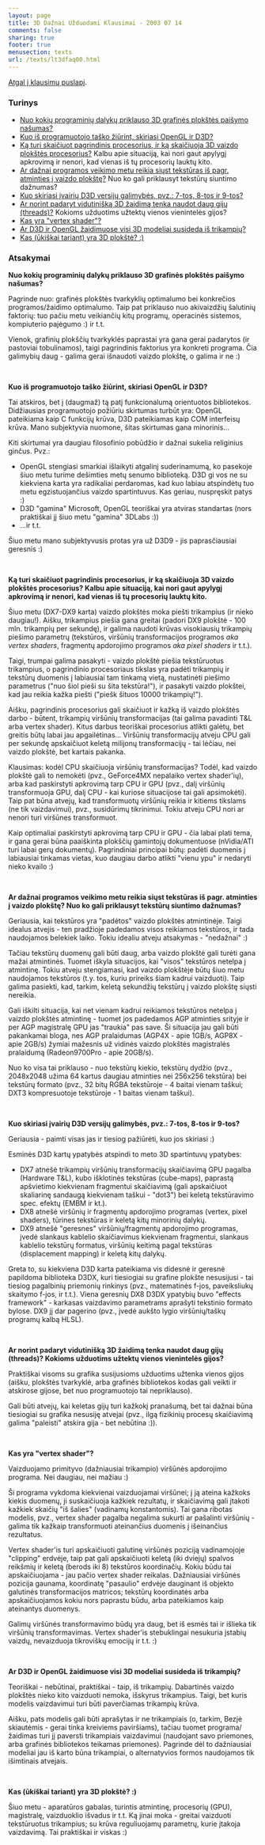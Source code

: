 ```yaml
---
layout: page
title: 3D Dažnai Užduodami Klausimai - 2003 07 14
comments: false
sharing: true
footer: true
menusection: texts
url: /texts/lt3dfaq00.html
---
```


<A href="lt3dfaq.html">Atgal į klausimų puslapį</A>.

<H3>Turinys</H3>
<p>
<ul>
<li><A href="#a">Nuo kokių programinių dalykų priklauso 3D grafinės plokštės paišymo našumas?</a></li>
<li><A href="#b">Kuo iš programuotojo taško žiūrint, skiriasi OpenGL ir D3D?</a></li>
<li><A href="#c">Ką turi skaičiuot pagrindinis procesorius, ir ką skaičiuoja 3D vaizdo plokštės procesorius?</a>
	Kalbu apie situaciją, kai nori gaut apylygį apkrovimą ir nenori, kad vienas iš tų procesorių lauktų kito.</li>
<li><A href="#d">Ar dažnai programos veikimo metu reikia siųst tekstūras iš pagr. atminties į vaizdo plokštę?</a>
	Nuo ko gali priklausyt tekstūrų siuntimo dažnumas?</li>
<li><A href="#e">Kuo skiriasi įvairių D3D versijų galimybės, pvz.: 7-tos, 8-tos ir 9-tos?</a></li>
<li><A href="#f">Ar norint padaryt vidutinišką 3D žaidimą tenka naudot daug gijų (threads)?</a> Kokioms užduotims užtektų vienos vienintelės gijos?</li>
<li><A href="#g">Kas yra "vertex shader"?</a></li>
<li><A href="#h">Ar D3D ir OpenGL žaidimuose visi 3D modeliai susideda iš trikampių?</a></li>
<li><A href="#j">Kas (ūkiškai tariant) yra 3D plokštė? :)</a></li>
</ul>
</p>

<H3>Atsakymai</H3>


<p><A name="a"><strong>Nuo kokių programinių dalykų priklauso 3D grafinės plokštės paišymo našumas?</strong></a></p>
<p>
Pagrinde nuo: grafinės plokštės tvarkyklių optimalumo bei konkrečios programos/žaidimo optimalumo. Taip pat priklauso nuo akivaizdžių šalutinių faktorių:
tuo pačiu metu veikiančių kitų programų, operacinės sistemos, kompiuterio pajėgumo :) ir t.t.
</p>
<p>
Vienok, grafinių plokščių tvarkyklės paprastai yra gana gerai padarytos (ir pastoviai tobulinamos), taigi pagrindinis faktorius yra konkreti programa.
Čia galimybių daug - galima gerai išnaudoti vaizdo plokštę, o galima ir ne :)
</p>
<br/>


<p><A name="b"><strong>Kuo iš programuotojo taško žiūrint, skiriasi OpenGL ir D3D?</strong></a></p>
<p>
Tai atskiros, bet į (daugmaž) tą patį funkcionalumą orientuotos bibliotekos. Didžiausias programuotojo požiūriu skirtumas turbūt yra: OpenGL pateikiama kaip
C funkcijų krūva, D3D pateikiamas kaip COM interfeisų krūva. Mano subjektyvia nuomone, šitas skirtumas gana minorinis...
</p>
<p>
Kiti skirtumai yra daugiau filosofinio pobūdžio ir dažnai sukelia religinius ginčus. Pvz.:
<ul>
<li>OpenGL stengiasi smarkiai išlaikyti atgalinį suderinamumą, ko pasekoje šiuo metu turime dešimties metų senumo biblioteką. D3D gi vos ne su kiekviena
	karta yra radikaliai perdaromas, kad kuo labiau atspindėtų tuo metu egzistuojančius vaizdo spartintuvus. Kas geriau, nuspręskit patys :)</li>
<li>D3D "gamina" Microsoft, OpenGL teoriškai yra atviras standartas (nors praktiškai jį šiuo metu "gamina" 3DLabs :))</li>
<li>...ir t.t.</li>
</ul>
Šiuo metu mano subjektyvusis protas yra už D3D9 - jis paprasčiausiai geresnis :)
</p>
<br/>


<p><A name="c"><strong>Ką turi skaičiuot pagrindinis procesorius, ir ką skaičiuoja 3D vaizdo plokštės procesorius?
Kalbu apie situaciją, kai nori gaut apylygį apkrovimą ir nenori, kad vienas iš tų procesorių lauktų kito.</strong></a></p>
<p>
Šiuo metu (DX7-DX9 karta) vaizdo plokštės moka piešti trikampius (ir nieko daugiau!). Aišku, trikampius piešia gana greitai
(padori DX9 plokštė - 100 mln. trikampių per sekundę), ir galima naudoti krūvas visokiausių trikampių piešimo parametrų (tekstūros,
viršūnių transformacijos programos <em>aka vertex shaders</em>, fragmentų apdorojimo programos <em>aka pixel shaders</em> ir t.t.).
</p>
<p>
Taigi, trumpai galima pasakyti - vaizdo plokštė piešia tekstūruotus trikampius, o pagrindinio procesoriaus tikslas yra padėti trikampių ir tekstūrų
duomenis į labiausiai tam tinkamą vietą, nustatinėti piešimo parametrus ("nuo šiol pieši su šita tekstūra!"), ir pasakyti vaizdo plokštei, kad jau reikia kažka piešti
("piešk šituos 10000 trikampių!").
</p>
<p>
Aišku, pagrindinis procesorius gali skaičiuot ir kažką iš vaizdo plokštės darbo - būtent, trikampių viršūnių transformacijas
(tai galima pavadinti T&amp;L arba vertex shader). Kitus darbus teoriškai procesorius atlikti galėtų, bet greitis būtų labai jau apgailėtinas... Viršūnių transformacijų
atveju CPU gali per sekundę apskaičiuot keletą milijonų transformacijų - tai lėčiau, nei vaizdo plokštė, bet kartais pakanka.
</p>
<p>
Klausimas: kodėl CPU skaičiuoja viršūnių transformacijas? Todėl, kad vaizdo plokštė gali to nemokėti (pvz., GeForce4MX nepalaiko vertex shader'ių), arba
kad paskirstyti apkrovimą tarp CPU ir GPU (pvz., dalį viršūnių transformuoja GPU, dalį CPU - kai kuriose situacijose tai gali apsimokėti). Taip pat būna atvejų,
kad transformuotų viršūnių reikia ir kitiems tikslams (ne tik vaizdavimui), pvz., susidūrimų tikrinimui. Tokiu atveju CPU nori ar nenori turi viršūnes transformuot.
</p>
<p>
Kaip optimaliai paskirstyti apkrovimą tarp CPU ir GPU - čia labai plati tema, ir gana gerai būna paaiškinta plokščių gamintojų dokumentuose (nVidia/ATI turi labai
gerų dokumentų). Pagrindiniai principai būtų: padėti duomenis į labiausiai tinkamas vietas, kuo daugiau darbo atlikti "vienu ypu" ir nedaryti nieko kvailo :)
</p>
<br/>


<p><A name="d"><strong>Ar dažnai programos veikimo metu reikia siųst tekstūras iš pagr. atminties į vaizdo plokštę?
Nuo ko gali priklausyt tekstūrų siuntimo dažnumas?</strong></a></p>
<p>
Geriausia, kai tekstūros yra "padėtos" vaizdo plokštės atmintinėje. Taigi idealus atvejis - ten pradžioje padedamos visos reikiamos tekstūros, ir tada naudojamos
belekiek laiko. Tokiu idealiu atveju atsakymas - "nedažnai" :)
</p>
<p>
Tačiau tekstūrų duomenų gali būti daug, arba vaizdo plokštė gali turėti gana mažai atmintinės. Tuomet iškyla situacijos, kai "visos" tekstūros netelpa į atmintinę.
Tokiu atveju stengiamasi, kad vaizdo plokštėje būtų šiuo metu naudojamos tekstūros (t.y. tos, kuriu prireiks šiam kadrui vaizduoti). Taip galima pasiekti, kad, tarkim,
keletą sekundžių tekstūrų į vaizdo plokštę siųsti nereikia.
</p>
<p>
Gali iškilti situacija, kai net vienam kadrui reikiamos tekstūros netelpa į vaizdo plokštės atmintinę - tuomet jos padedamos AGP atminties srityje ir per AGP
magistralę GPU jas "traukia" pas save. Ši situacija jau gali būti pakankamai bloga, nes AGP pralaidumas (AGP4X - apie 1GB/s, AGP8X - apie 2GB/s) žymiai mažesnis
už vidinės vaizdo plokštės magistralės pralaidumą (Radeon9700Pro - apie 20GB/s).
</p>
<p>
Nuo ko visa tai priklauso - nuo tekstūrų kiekio, tekstūrų dydžio (pvz., 2048x2048 užima 64 kartus daugiau atminties nei 256x256 tekstūra) bei tekstūrų formato (pvz.,
32 bitų RGBA tekstūroje - 4 baitai vienam taškui; DXT3 kompresuotoje tekstūroje - 1 baitas vienam taškui).
</p>
<br/>


<p><A name="e"><strong>Kuo skiriasi įvairių D3D versijų galimybės, pvz.: 7-tos, 8-tos ir 9-tos?</strong></a></p>
<p>
Geriausia - paimti visas jas ir tiesiog pažiūrėti, kuo jos skiriasi :)
</p>
<p>
Esminės D3D kartų ypatybės atspindi to meto 3D spartintuvų ypatybes:
<ul>
<li>DX7 atnešė trikampių viršūnių transformacijų skaičiavimą GPU pagalba (Hardware T&amp;L), kubo išklotinės tekstūras (cube-maps), paprastą apšvietimo
	kiekvienam fragmentui skaičiavimą (gali apskaičiuot skaliarinę sandaugą kiekvienam taškui - "dot3") bei keletą tekstūravimo spec. efektų (EMBM ir kt.).</li>
<li>DX8 atnešė viršūnių ir fragmentų apdorojimo programas (vertex, pixel shaders), tūrines tekstūras ir keletą kitų minorinių dalykų.</li>
<li>DX9 atnešė "geresnes" viršūnių/fragmentų apdorojimo programas, įvedė slankaus kablelio skaičiavimus kiekvienam fragmentui, slankaus kablelio tekstūrų
	formatus, viršūnių keitimą pagal tekstūras (displacement mapping) ir keletą kitų dalykų.</li>
</ul>
</p>
<p>
Greta to, su kiekviena D3D karta pateikiama vis didesnė ir geresnė papildoma biblioteka D3DX, kuri tiesiogiai su grafine plokšte nesusijusi - tai tiesiog pagalbinių
priemonių rinkinys (pvz., matematinės f-jos, paveiksliukų skaitymo f-jos, ir t.t.). Viena geresnių DX8 D3DX ypatybių buvo "effects framework" - karkasas
vaizdavimo parametrams aprašyti tekstinio formato bylose. DX9 jį dar pagerino (pvz., įvedė aukšto lygio viršūnių/taškų programų kalbą HLSL).
</p>
<br/>


<p><A name="f"><strong>Ar norint padaryt vidutinišką 3D žaidimą tenka naudot daug gijų (threads)? Kokioms užduotims užtektų vienos vienintelės gijos?</strong></a></p>
<p>
Praktiškai visoms su grafika susijusioms užduotims užtenka vienos gijos (aišku, plokštės tvarkyklė, arba grafinės bibliotekos kodas gali veikti ir atskirose gijose,
bet nuo programuotojo tai nepriklauso).
</p>
<p>
Gali būti atvejų, kai keletas gijų turi kažkokį pranašumą, bet tai dažnai būna tiesiogiai su grafika nesusiję atvejai (pvz., ilgą fizikinių procesų skaičiavimą galima "paleisti"
atskira gija - bet nebūtina :)).
</p>
<br/>


<p><A name="g"><strong>Kas yra "vertex shader"?</strong></a></p>
<p>
Vaizduojamo primityvo (dažniausiai trikampio) viršūnės apdorojimo programa. Nei daugiau, nei mažiau :)
</p>
<p>
Ši programa vykdoma kiekvienai vaizduojamai viršūnei; į ją ateina kažkoks kiekis duomenų, ji suskaičiuoja kažkiek rezultatų, ir skaičiavimą gali įtakoti kažkiek skaičių "iš šalies"
(vadinamų konstantomis). Tai gana ribotas modelis, pvz., vertex shader pagalba negalima sukurti ar pašalinti viršūnių - galima tik kažkaip transformuoti ateinančius duomenis
į išeinančius rezultatus.
</p>
<p>
Vertex shader'is turi apskaičiuoti galutinę viršūnės poziciją vadinamojoje "clipping" erdvėje, taip pat gali apskaičiuoti keletą (iki dviejų) spalvos reikšmių ir keletą (berods iki 8)
tekstūros koordinačių. Kokiu būdu tai apskaičiuojama - jau pačio vertex shader reikalas. Dažniausiai viršūnės pozicija gaunama, koordinatę "pasaulio" erdvėje
dauginant iš objekto galutinės transformacijos matricos; tekstūrų koordinatės arba apskaičiuojamos kokiu nors paprastu būdu, arba pateikiamos kaip ateinantys
duomenys.
</p>
<p>
Galimų viršūnės transformavimo būdų yra daug, bet iš esmės tai ir išlieka tik viršūnių transformavimas. Vertex shader'is stebuklingai nesukuria įstabių vaizdų,
nevaizduoja tikroviškų emocijų ir t.t. :)
</p>
<br/>


<p><A name="h"><strong>Ar D3D ir OpenGL žaidimuose visi 3D modeliai susideda iš trikampių?</strong></a></p>
<p>
Teoriškai - nebūtinai, praktiškai - taip, iš trikampių. Dabartinės vaizdo plokštės nieko kito vaizduoti nemoka, išskyrus trikampius. Taigi, bet kuris modelis
vaizdavimui turi būti paverčiamas trikampių krūva.
</p>
<p>
Aišku, pats modelis gali būti aprašytas ir ne trikampiais (o, tarkim, Bezjė skiautėmis - gerai tinka kreiviems paviršiams), tačiau tuomet programa/žaidimas turi
jį paversti trikampiais vaizdavimui (naudojant savo priemones, arba grafinės bibliotekos teikamas priemones). Pagrinde dėl to dažniausiai modeliai jau iš karto
būna trikampiai, o alternatyvios formos naudojamos tik išimtinais atvejais.
</p>
<br/>


<p><A name="j"><strong>Kas (ūkiškai tariant) yra 3D plokštė? :)</strong></a></p>
<p>
Šiuo metu - aparatūros gabalas, turintis atmintinę, procesorių (GPU), magistralę, vaizduoklio išvadus ir t.t.
Ką jinai moka - greitai vaizduoti tekstūruotus trikampius; su krūva reguliuojamų parametrų, kurie įtakoja vaizdavimą. Tai praktiškai ir viskas :)
</p>
